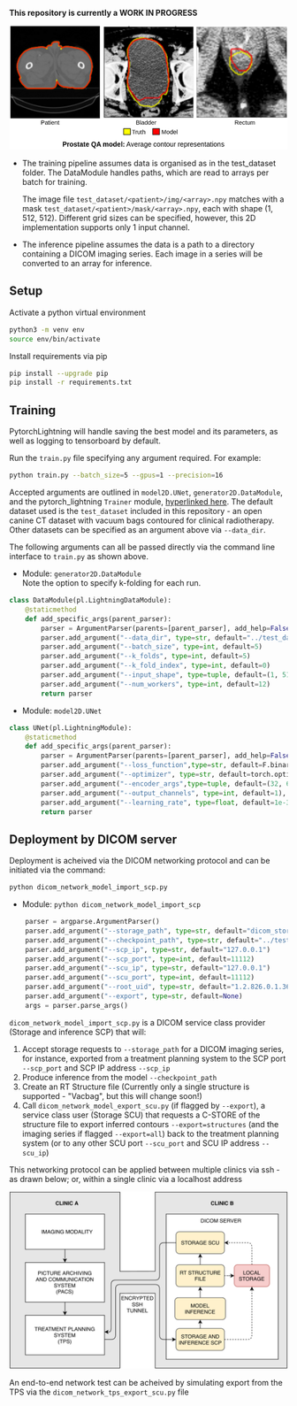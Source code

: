 **This repository is currently a WORK IN PROGRESS**

<p align="center">
  <img src="readme_model_output.png" width="700">
</p>

* The training pipeline assumes data is organised as in the test_dataset folder. The DataModule handles paths, which are read to arrays per batch for training.  
 
  The image file `test_dataset/<patient>/img/<array>.npy` matches with a mask `test_dataset/<patient>/mask/<array>.npy`, each with shape (1, 512, 512). Different grid sizes can be specified, however, this 2D implementation supports only 1 input channel.
  
* The inference pipeline assumes the data is a path to a directory containing a DICOM imaging series. Each image in a series will be converted to an array for inference.

## Setup

Activate a python virtual environment
```bash
python3 -m venv env
source env/bin/activate
```
Install requirements via pip
```bash
pip install --upgrade pip
pip install -r requirements.txt
```

## Training

PytorchLightning will handle saving the best model and its parameters, as well as logging to tensorboard by default.

Run the `train.py` file specifying any argument required. For example:
```bash
python train.py --batch_size=5 --gpus=1 --precision=16
```

Accepted arguments are outlined in `model2D.UNet`, `generator2D.DataModule`, and the pytorch_lightning `Trainer` module, [hyperlinked here](https://pytorch-lightning.readthedocs.io/en/stable/_modules/pytorch_lightning/trainer/trainer.html). The default dataset used is the `test_dataset` included in this repository - an open canine CT dataset with vacuum bags contoured for clinical radiotherapy. Other datasets can be specified as an argument above via `--data_dir`.

The following arguments can all be passed directly via the command line interface to `train.py` as shown above.

* Module: `generator2D.DataModule`  
Note the option to specify k-folding for each run.
```python
class DataModule(pl.LightningDataModule):
    @staticmethod
    def add_specific_args(parent_parser):
        parser = ArgumentParser(parents=[parent_parser], add_help=False)
        parser.add_argument("--data_dir", type=str, default="../test_dataset")
        parser.add_argument("--batch_size", type=int, default=5)
        parser.add_argument("--k_folds", type=int, default=5)
        parser.add_argument("--k_fold_index", type=int, default=0)
        parser.add_argument("--input_shape", type=tuple, default=(1, 512, 512))
        parser.add_argument("--num_workers", type=int, default=12)
        return parser
```



* Module: `model2D.UNet` 
```python
class UNet(pl.LightningModule):
    @staticmethod
    def add_specific_args(parent_parser):
        parser = ArgumentParser(parents=[parent_parser], add_help=False)
        parser.add_argument("--loss_function",type=str, default=F.binary_cross_entropy_with_logits)
        parser.add_argument("--optimizer", type=str, default=torch.optim.Adam)
        parser.add_argument("--encoder_args",type=tuple, default=(32, 64, 128, 256, 512, 1024)),
        parser.add_argument("--output_channels", type=int, default=1),
        parser.add_argument("--learning_rate", type=float, default=1e-3)
        return parser

```


## Deployment by DICOM server
Deployment is acheived via the DICOM networking protocol and can be initiated via the command:
```bash
python dicom_network_model_import_scp.py
```

* Module: `python dicom_network_model_import_scp` 
```python
    parser = argparse.ArgumentParser()
    parser.add_argument("--storage_path", type=str, default="dicom_storage_requests")
    parser.add_argument("--checkpoint_path", type=str, default="../test_model/checkpoint.ckpt")
    parser.add_argument("--scp_ip", type=str, default="127.0.0.1")
    parser.add_argument("--scp_port", type=int, default=11112)
    parser.add_argument("--scu_ip", type=str, default="127.0.0.1")
    parser.add_argument("--scu_port", type=int, default=11112)
    parser.add_argument("--root_uid", type=str, default="1.2.826.0.1.3680043.8.498.")
    parser.add_argument("--export", type=str, default=None)
    args = parser.parse_args()
```

`dicom_network_model_import_scp.py` is a DICOM service class provider (Storage and inference SCP) that will:
  1. Accept storage requests to `--storage_path` for a DICOM imaging series, for instance, exported from a treatment planning system to the SCP port `--scp_port` and SCP IP address `--scp_ip` 
  2. Produce inference from the model `--checkpoint_path`
  3. Create an RT Structure file (Currently only a single structure is supported - "Vacbag", but this will change soon!)
  4. Call `dicom_network_model_export_scu.py` (if flagged by `--export`), a service class user (Storage SCU) that requests a C-STORE of the structure file to export inferred contours `--export=structures` (and the imaging series if flagged `--export=all`) back to the treatment planning system (or to any other SCU port `--scu_port` and SCU IP address `--scu_ip`)

This networking protocol can be applied between multiple clinics via ssh - as drawn below; or, within a single clinic via a localhost address

<p align="center">
  <img src="readme_inference.png" width="700">
</p>

An end-to-end network test can be acheived by simulating export from the TPS via the `dicom_network_tps_export_scu.py` file
